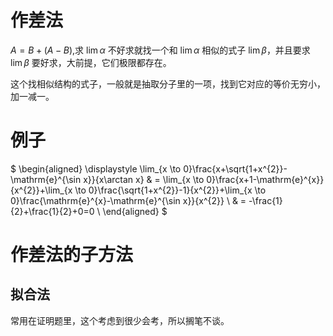 # 作差法
$A=B+(A-B)$,求 $\lim \alpha$ 不好求就找一个和 $\lim \alpha$ 相似的式子 $\lim \beta$，并且要求 $\lim \beta$ 要好求，大前提，它们极限都存在。

这个找相似结构的式子，一般就是抽取分子里的一项，找到它对应的等价无穷小，加一减一。

# 例子
$
\begin{aligned}
\displaystyle \lim_{x \to 0}\frac{x+\sqrt{1+x^{2}}-\mathrm{e}^{\sin x}}{x\arctan x} & = \lim_{x \to 0}\frac{x+1-\mathrm{e}^{x}}{x^{2}}+\lim_{x \to 0}\frac{\sqrt{1+x^{2}}-1}{x^{2}}+\lim_{x \to 0}\frac{\mathrm{e}^{x}-\mathrm{e}^{\sin x}}{x^{2}}  \\
& = -\frac{1}{2}+\frac{1}{2}+0=0 \\
\end{aligned}
$

# 作差法的子方法
## 拟合法
常用在证明题里，这个考虑到很少会考，所以搁笔不谈。